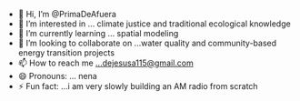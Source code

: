 - 👋 Hi, I’m @PrimaDeAfuera
- 👀 I’m interested in ... climate justice and traditional ecological knowledge
- 🌱 I’m currently learning ... spatial modeling 
- 💞️ I’m looking to collaborate on ...water quality and community-based energy transition projects
- 📫 How to reach me ...dejesusa115@gmail.com
- 😄 Pronouns: ... nena 
- ⚡ Fun fact: ...i am very slowly building an AM radio from scratch

<!---
PrimaDeAfuera/PrimaDeAfuera is a ✨ special ✨ repository because its `README.md` (this file) appears on your GitHub profile.
You can click the Preview link to take a look at your changes.
--->
